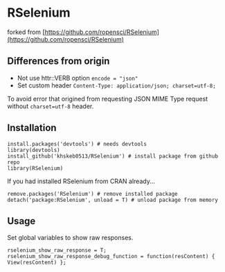# RSelenium

forked from [https://github.com/ropensci/RSelenium](https://github.com/ropensci/RSelenium)

## Differences from origin

- Not use httr::VERB option `encode = "json"`
- Set custom header `Content-Type: application/json; charset=utf-8;`

To avoid error that origined from requesting JSON MIME Type request without `charset=utf-8` header.

## Installation

```{r}
install.packages('devtools') # needs devtools
library(devtools)
install_github('khskeb0513/RSelenium') # install package from github repo
library(RSelenium)
```

If you had installed RSelenium from CRAN already...

```{r}
remove.packages('RSelenium') # remove installed package
detach('package:RSelenium', unload = T) # unload package from memory
```

## Usage

Set global variables to show raw responses.

```{r}
rselenium_show_raw_response = T;
rselenium_show_raw_response_debug_function = function(resContent) { View(resContent) };
```
